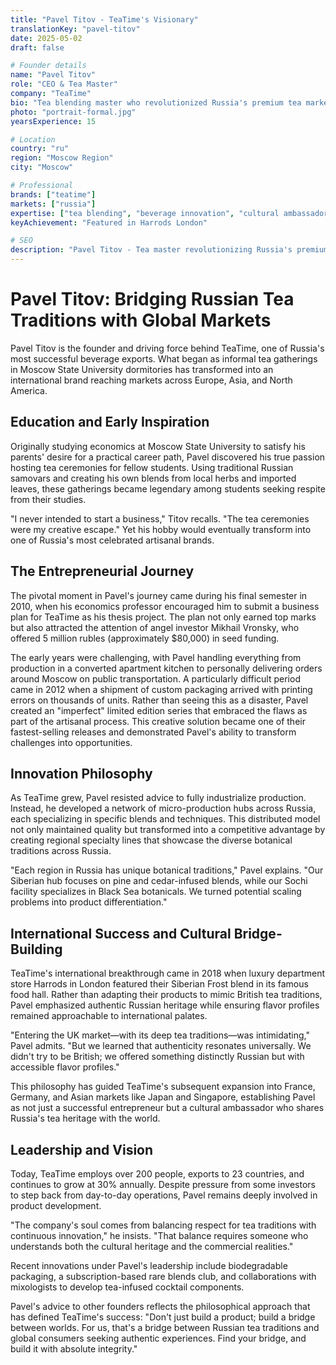 ```yaml
---
title: "Pavel Titov - TeaTime's Visionary"
translationKey: "pavel-titov"
date: 2025-05-02
draft: false

# Founder details
name: "Pavel Titov"
role: "CEO & Tea Master"
company: "TeaTime"
bio: "Tea blending master who revolutionized Russia's premium tea market with unique botanical infusions."
photo: "portrait-formal.jpg"
yearsExperience: 15

# Location
country: "ru"
region: "Moscow Region"
city: "Moscow"

# Professional
brands: ["teatime"]
markets: ["russia"]
expertise: ["tea blending", "beverage innovation", "cultural ambassador", "brand storytelling"]
keyAchievement: "Featured in Harrods London"

# SEO
description: "Pavel Titov - Tea master revolutionizing Russia's premium tea market."
---
```


# Pavel Titov: Bridging Russian Tea Traditions with Global Markets

Pavel Titov is the founder and driving force behind TeaTime, one of Russia's most successful beverage exports. What began as informal tea gatherings in Moscow State University dormitories has transformed into an international brand reaching markets across Europe, Asia, and North America.

## Education and Early Inspiration

Originally studying economics at Moscow State University to satisfy his parents' desire for a practical career path, Pavel discovered his true passion hosting tea ceremonies for fellow students. Using traditional Russian samovars and creating his own blends from local herbs and imported leaves, these gatherings became legendary among students seeking respite from their studies.

"I never intended to start a business," Titov recalls. "The tea ceremonies were my creative escape." Yet his hobby would eventually transform into one of Russia's most celebrated artisanal brands.

## The Entrepreneurial Journey

The pivotal moment in Pavel's journey came during his final semester in 2010, when his economics professor encouraged him to submit a business plan for TeaTime as his thesis project. The plan not only earned top marks but also attracted the attention of angel investor Mikhail Vronsky, who offered 5 million rubles (approximately $80,000) in seed funding.

The early years were challenging, with Pavel handling everything from production in a converted apartment kitchen to personally delivering orders around Moscow on public transportation. A particularly difficult period came in 2012 when a shipment of custom packaging arrived with printing errors on thousands of units. Rather than seeing this as a disaster, Pavel created an "imperfect" limited edition series that embraced the flaws as part of the artisanal process. This creative solution became one of their fastest-selling releases and demonstrated Pavel's ability to transform challenges into opportunities.

## Innovation Philosophy

As TeaTime grew, Pavel resisted advice to fully industrialize production. Instead, he developed a network of micro-production hubs across Russia, each specializing in specific blends and techniques. This distributed model not only maintained quality but transformed into a competitive advantage by creating regional specialty lines that showcase the diverse botanical traditions across Russia.

"Each region in Russia has unique botanical traditions," Pavel explains. "Our Siberian hub focuses on pine and cedar-infused blends, while our Sochi facility specializes in Black Sea botanicals. We turned potential scaling problems into product differentiation."

## International Success and Cultural Bridge-Building

TeaTime's international breakthrough came in 2018 when luxury department store Harrods in London featured their Siberian Frost blend in its famous food hall. Rather than adapting their products to mimic British tea traditions, Pavel emphasized authentic Russian heritage while ensuring flavor profiles remained approachable to international palates.

"Entering the UK market—with its deep tea traditions—was intimidating," Pavel admits. "But we learned that authenticity resonates universally. We didn't try to be British; we offered something distinctly Russian but with accessible flavor profiles."

This philosophy has guided TeaTime's subsequent expansion into France, Germany, and Asian markets like Japan and Singapore, establishing Pavel as not just a successful entrepreneur but a cultural ambassador who shares Russia's tea heritage with the world.

## Leadership and Vision

Today, TeaTime employs over 200 people, exports to 23 countries, and continues to grow at 30% annually. Despite pressure from some investors to step back from day-to-day operations, Pavel remains deeply involved in product development.

"The company's soul comes from balancing respect for tea traditions with continuous innovation," he insists. "That balance requires someone who understands both the cultural heritage and the commercial realities."

Recent innovations under Pavel's leadership include biodegradable packaging, a subscription-based rare blends club, and collaborations with mixologists to develop tea-infused cocktail components.

Pavel's advice to other founders reflects the philosophical approach that has defined TeaTime's success: "Don't just build a product; build a bridge between worlds. For us, that's a bridge between Russian tea traditions and global consumers seeking authentic experiences. Find your bridge, and build it with absolute integrity."
